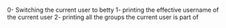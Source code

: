 0- Switching the current user to betty
1- printing the effective username of the current user
2- printing all the groups the current user is part of
